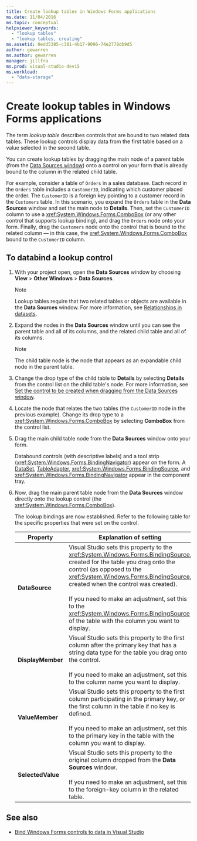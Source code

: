 ```yaml
---
title: Create lookup tables in Windows Forms applications
ms.date: 11/04/2016
ms.topic: conceptual
helpviewer_keywords:
  - "lookup tables"
  - "lookup tables, creating"
ms.assetid: 0edd5385-c381-4b17-9096-74e2778db9d5
author: gewarren
ms.author: gewarren
manager: jillfra
ms.prod: visual-studio-dev15
ms.workload:
  - "data-storage"
---
```

# Create lookup tables in Windows Forms applications

The term *lookup table* describes controls that are bound to two related data tables. These lookup controls display data from the first table based on a value selected in the second table.

You can create lookup tables by dragging the main node of a parent table (from the [Data Sources window](add-new-data-sources.md#data-sources-window)) onto a control on your form that is already bound to the column in the related child table.

For example, consider a table of `Orders` in a sales database. Each record in the `Orders` table includes a `CustomerID`, indicating which customer placed the order. The `CustomerID` is a foreign key pointing to a customer record in the `Customers` table. In this scenario, you expand the `Orders` table in the **Data Sources** window and set the main node to **Details**. Then, set the `CustomerID` column to use a <xref:System.Windows.Forms.ComboBox> (or any other control that supports lookup binding), and drag the `Orders` node onto your form. Finally, drag the `Customers` node onto the control that is bound to the related column — in this case, the <xref:System.Windows.Forms.ComboBox> bound to the `CustomerID` column.

## To databind a lookup control

1.  With your project open, open the **Data Sources** window by choosing **View** > **Other Windows** > **Data Sources**.

    > [!NOTE]
    > Lookup tables require that two related tables or objects are available in the **Data Sources** window. For more information, see [Relationships in datasets](relationships-in-datasets.md).

2.  Expand the nodes in the **Data Sources** window until you can see the parent table and all of its columns, and the related child table and all of its columns.

    > [!NOTE]
    > The child table node is the node that appears as an expandable child node in the parent table.

3.  Change the drop type of the child table to **Details** by selecting **Details** from the control list on the child table's node. For more information, see [Set the control to be created when dragging from the Data Sources window](../data-tools/set-the-control-to-be-created-when-dragging-from-the-data-sources-window.md).

4.  Locate the node that relates the two tables (the `CustomerID` node in the previous example). Change its drop type to a <xref:System.Windows.Forms.ComboBox> by selecting **ComboBox** from the control list.

5.  Drag the main child table node from the **Data Sources** window onto your form.

     Databound controls (with descriptive labels) and a tool strip (<xref:System.Windows.Forms.BindingNavigator>) appear on the form. A [DataSet](../data-tools/dataset-tools-in-visual-studio.md), [TableAdapter](../data-tools/create-and-configure-tableadapters.md), <xref:System.Windows.Forms.BindingSource>, and <xref:System.Windows.Forms.BindingNavigator> appear in the component tray.

6.  Now, drag the main parent table node from the **Data Sources** window directly onto the lookup control (the <xref:System.Windows.Forms.ComboBox>).

     The lookup bindings are now established. Refer to the following table for the specific properties that were set on the control.

    |Property|Explanation of setting|
    |--------------| - |
    |**DataSource**|Visual Studio sets this property to the <xref:System.Windows.Forms.BindingSource>, created for the table you drag onto the control (as opposed to the <xref:System.Windows.Forms.BindingSource>, created when the control was created).<br /><br /> If you need to make an adjustment, set this to the <xref:System.Windows.Forms.BindingSource> of the table with the column you want to display.|
    |**DisplayMember**|Visual Studio sets this property to the first column after the primary key that has a string data type for the table you drag onto the control.<br /><br /> If you need to make an adjustment, set this to the column name you want to display.|
    |**ValueMember**|Visual Studio sets this property to the first column participating in the primary key, or the first column in the table if no key is defined.<br /><br /> If you need to make an adjustment, set this to the primary key in the table with the column you want to display.|
    |**SelectedValue**|Visual Studio sets this property to the original column dropped from the **Data Sources** window.<br /><br /> If you need to make an adjustment, set this to the foreign-key column in the related table.|

## See also

- [Bind Windows Forms controls to data in Visual Studio](../data-tools/bind-windows-forms-controls-to-data-in-visual-studio.md)